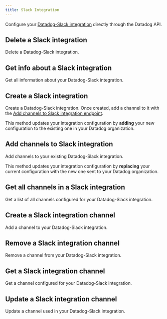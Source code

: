 ```yaml
---
title: Slack Integration
---
```

Configure your [Datadog-Slack integration](https://docs.datadoghq.com/integrations/slack)
directly through the Datadog API.

## Delete a Slack integration

Delete a Datadog-Slack integration.

## Get info about a Slack integration

Get all information about your Datadog-Slack integration.

## Create a Slack integration

Create a Datadog-Slack integration. Once created, add a channel to it with the
[Add channels to Slack integration endpoint](https://docs.datadoghq.com/api/?lang=bash#add-channels-to-slack-integration).

This method updates your integration configuration by **adding**
your new configuration to the existing one in your Datadog organization.

## Add channels to Slack integration

Add channels to your existing Datadog-Slack integration.

This method updates your integration configuration by **replacing**
your current configuration with the new one sent to your Datadog organization.

## Get all channels in a Slack integration

Get a list of all channels configured for your Datadog-Slack integration.

## Create a Slack integration channel

Add a channel to your Datadog-Slack integration.

## Remove a Slack integration channel

Remove a channel from your Datadog-Slack integration.

## Get a Slack integration channel

Get a channel configured for your Datadog-Slack integration.

## Update a Slack integration channel

Update a channel used in your Datadog-Slack integration.

